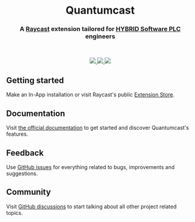 <div align="center">
  <h1>Quantumcast</h1>
  <h3 align="center">
    A <a href="https://www.raycast.com" target="_blank">Raycast</a> extension tailored for
    <a href="https://www.hybridsoftware.com" target="_blank">HYBRID Software PLC</a> engineers
  </h3>
</div>
<br/>
<p align="center">
  <a href="https://www.packz.com" target="_blank">
    <img src="https://img.shields.io/badge/Made%20for-PACKZ-C60061?style=flat-square"/>
  </a>
  <a href="https://cloudflow.hybridsoftware.com" target="_blank">
    <img src="https://img.shields.io/badge/Made%20for-CLOUDFLOW-1474b6?style=flat-square"/>
  </a>
  <img src="https://img.shields.io/badge/Platform-MacOS-darkgreen?style=flat-square"/>
</p>

## Getting started

Make an In-App installation or visit Raycast's public [Extension Store](https://www.raycast.com/jcgerhard/quantumcast).

## Documentation

Visit [the official documentation](https://jcgerhard.gitbook.io/quantumcast/) to get started and discover Quantumcast's features.

## Feedback

Use [GitHub issues](https://github.com/jcgerhard/quantumcast/issues) for everything related to bugs, improvements and suggestions.

## Community

Visit [GitHub discussions](https://github.com/jcgerhard/quantumcast/discussions) to start talking about all other project related topics.
